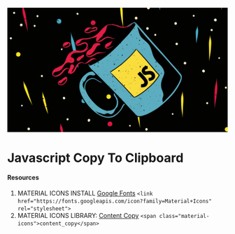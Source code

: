 ![Javascript copy to clipboard](./images/javascript-banner.jpg)

# Javascript Copy To Clipboard
#### Resources
1. MATERIAL ICONS INSTALL [Google Fonts](https://fonts.googleapis.com/icon?family=Material+Icons)
`<link href="https://fonts.googleapis.com/icon?family=Material+Icons" rel="stylesheet">`
2. MATERIAL ICONS LIBRARY: [Content Copy](https://fonts.google.com/icons?icon.style=Filled&icon.set=Material+Icons&icon.query=copy)
`<span class="material-icons">content_copy</span>`